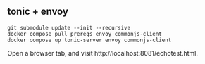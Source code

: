 ## tonic + envoy

```shell
git submodule update --init --recursive
docker compose pull prereqs envoy commonjs-client
docker compose up tonic-server envoy commonjs-client
```

Open a browser tab, and visit http://localhost:8081/echotest.html.
